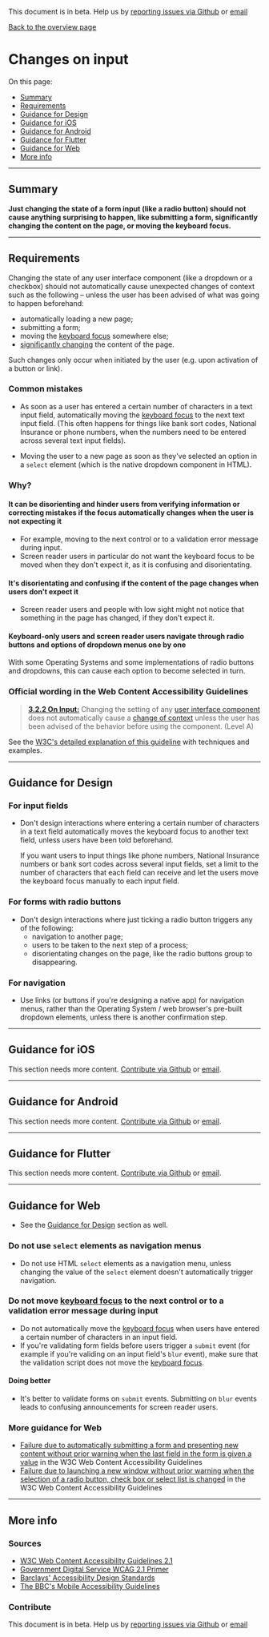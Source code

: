 This document is in beta. Help us by [reporting issues via Github](https://github.com/theappbusiness/accessibility-guidelines) or [email](mailto:jeanfrancois@theappbusiness.com)

[Back to the overview page](./../index.html)

# Changes on input

On this page:
* [Summary](#summary)
* [Requirements](#requirements)
* [Guidance for Design](#guidance-for-design)
* [Guidance for iOS](#guidance-for-ios)
* [Guidance for Android](#guidance-for-android)
* [Guidance for Flutter](#guidance-for-flutter)
* [Guidance for Web](#guidance-for-web)
* [More info](#more-info)

---

## Summary

**Just changing the state of a form input (like a radio button) should not cause anything surprising to happen, like submitting a form, significantly changing the content on the page, or moving the keyboard focus.**

---

## Requirements

Changing the state of any user interface component (like a dropdown or a checkbox) should not automatically cause unexpected changes of context such as the following – unless the user has been advised of what was going to happen beforehand:
* automatically loading a new page;
* submitting a form;
* moving the [keyboard focus](./definitions.md#keyboard-focus) somewhere else;
* [significantly changing](https://www.w3.org/TR/UNDERSTANDING-WCAG20/consistent-behavior-unpredictable-change.html#context-changedef) the content of the page.

Such changes only occur when initiated by the user (e.g. upon activation of a button or link).

### Common mistakes

* As soon as a user has entered a certain number of characters in a text input field, automatically moving the [keyboard focus](./definitions.md#keyboard-focus) to the next text input field. (This often happens for things like bank sort codes, National Insurance or phone numbers, when the numbers need to be entered across several text input fields).

* Moving the user to a new page as soon as they've selected an option in a `select` element (which is the native dropdown component in HTML).

### Why?

#### It can be disorienting and hinder users from verifying information or correcting mistakes if the focus automatically changes when the user is not expecting it

* For example, moving to the next control or to a validation error message during input.
* Screen reader users in particular do not want the keyboard focus to be moved when they don't expect it, as it is confusing and disorientating.

#### It's disorientating and confusing if the content of the page changes when users don't expect it

* Screen reader users and people with low sight might not notice that something in the page has changed, if they don't expect it.

#### Keyboard-only users and screen reader users navigate through radio buttons and options of dropdown menus one by one

With some Operating Systems and some implementations of radio buttons and dropdowns, this can cause each option to become selected in turn.

### Official wording in the Web Content Accessibility Guidelines

> [**3.2.2 On Input:**](https://www.w3.org/TR/UNDERSTANDING-WCAG20/consistent-behavior-unpredictable-change.html) Changing the setting of any [user interface component](https://www.w3.org/TR/UNDERSTANDING-WCAG20/consistent-behavior-unpredictable-change.html#user-interface-componentdef) does not automatically cause a [change of context](https://www.w3.org/TR/UNDERSTANDING-WCAG20/consistent-behavior-unpredictable-change.html#context-changedef) unless the user has been advised of the behavior before using the component. (Level A)

See the [W3C's detailed explanation of this guideline](https://www.w3.org/TR/UNDERSTANDING-WCAG20/consistent-behavior-unpredictable-change.html) with techniques and examples.

---

## Guidance for Design

### For input fields

* Don't design interactions where entering a certain number of characters in a text field automatically moves the keyboard focus to another text field, unless users have been told beforehand.
  
  If you want users to input things like phone numbers, National Insurance numbers or bank sort codes across several input fields, set a limit to the number of characters that each field can receive and let the users move the keyboard focus manually to each input field.

### For forms with radio buttons

* Don't design interactions where just ticking a radio button triggers any of the following:
  - navigation to another page;
  - users to be taken to the next step of a process;
  - disorientating changes on the page, like the radio buttons group to disappearing.

### For navigation

* Use links (or buttons if you're designing a native app) for navigation menus, rather than the Operating System / web browser's pre-built dropdown elements, unless there is another confirmation step.

---

## Guidance for iOS

This section needs more content. [Contribute via Github](https://github.com/theappbusiness/accessibility-guidelines/) or [email](mailto:kane.cheshire@theappbusiness.com).

---

## Guidance for Android

This section needs more content. [Contribute via Github](https://github.com/theappbusiness/accessibility-guidelines/) or [email](mailto:jeanfrancois@theappbusiness.com).

---

## Guidance for Flutter

This section needs more content. [Contribute via Github](https://github.com/theappbusiness/accessibility-guidelines/) or [email](mailto:jacek.kulinski@theappbusiness.com).

---

## Guidance for Web

* See the [Guidance for Design](#guidance-for-design) section as well.

### Do not use `select` elements as navigation menus

* Do not use HTML `select` elements as a navigation menu, unless changing the value of the `select` element doesn't automatically trigger navigation.

### Do not move [keyboard focus](./definitions.md#keyboard-focus) to the next control or to a validation error message during input

* Do not automatically move the [keyboard focus](./definitions.md#keyboard-focus) when users have entered a certain number of characters in an input field.
* If you're validating form fields before users trigger a `submit` event (for example if you're validing on an input field's `blur` event), make sure that the validation script does not move the [keyboard focus](./definitions.md#keyboard-focus).

#### Doing better

* It's better to validate forms on `submit` events. Submitting on `blur` events leads to confusing announcements for screen reader users.

### More guidance for Web

* [Failure due to automatically submitting a form and presenting new content without prior warning when the last field in the form is given a value](https://www.w3.org/TR/WCAG20-TECHS/F36) in the W3C Web Content Accessibility Guidelines
* [Failure due to launching a new window without prior warning when the selection of a radio button, check box or select list is changed](https://www.w3.org/TR/WCAG20-TECHS/F37) in the W3C Web Content Accessibility Guidelines

---

## More info

### Sources

* [W3C Web Content Accessibility Guidelines 2.1](https://www.w3.org/TR/WCAG21/)
* [Government Digital Service WCAG 2.1 Primer](https://alphagov.github.io/wcag-primer/)
* [Barclays' Accessibility Design Standards](https://home.barclays/who-we-are/our-suppliers/our-requirements-of-external-suppliers/)
* [The BBC's Mobile Accessibility Guidelines](https://www.bbc.co.uk/guidelines/futuremedia/accessibility/mobile/summary)

### Contribute

This document is in beta. Help us by [reporting issues via Github](https://github.com/theappbusiness/accessibility-guidelines) or [email](mailto:jeanfrancois@theappbusiness.com)